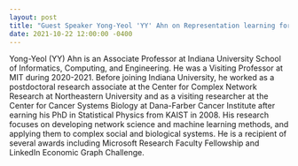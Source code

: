 ```yaml
---
layout: post
title: "Guest Speaker Yong-Yeol 'YY' Ahn on Representation learning for computational imagination"
date: 2021-10-22 12:00:00 -0400
---
```


Yong-Yeol (YY) Ahn is an Associate Professor at Indiana University School of Informatics, Computing, and Engineering. He was a Visiting Professor at MIT during 2020-2021. Before joining Indiana University, he worked as a postdoctoral research associate at the Center for Complex Network Research at Northeastern University and as a visiting researcher at the Center for Cancer Systems Biology at Dana-Farber Cancer Institute after earning his PhD in Statistical Physics from KAIST in 2008. His research focuses on developing network science and machine learning methods, and applying them to complex social and biological systems. He is a recipient of several awards including Microsoft Research Faculty Fellowship and LinkedIn Economic Graph Challenge.
